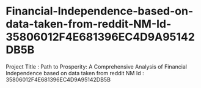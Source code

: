 # Financial-Independence-based-on-data-taken-from-reddit-NM-Id-35806012F4E681396EC4D9A95142DB5B
Project Title  :  Path to Prosperity: A Comprehensive Analysis of Financial Independence based on data taken from reddit  NM Id  :  35806012F4E681396EC4D9A95142DB5B
